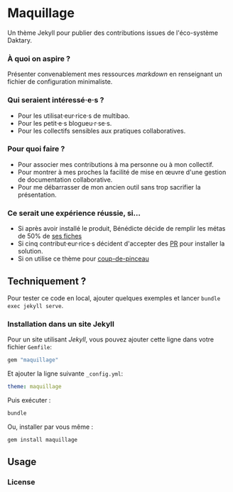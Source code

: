 # Maquillage

Un thème Jekyll pour publier des contributions issues de l'éco-système Daktary. 

### À quoi on aspire ?
Présenter convenablement mes ressources *markdown* en renseignant un fichier de configuration minimaliste.

### Qui seraient intéressé·e·s ?
- Pour les utilisat·eur·rice·s de multibao.
- Pour les petit·e·s blogueu·r·se·s.
- Pour les collectifs sensibles aux pratiques collaboratives.

### Pour quoi faire ?
- Pour associer mes contributions à ma personne ou à mon collectif.
- Pour montrer à mes proches la facilité de mise en œuvre d'une gestion de documentation collaborative.
- Pour me débarrasser de mon ancien outil sans trop sacrifier la présentation.

### Ce serait une expérience réussie, si...
- Si après avoir installé le produit, Bénédicte décide de remplir les métas de 50% de [ses fiches](https://github.com/bndct-lmbrt/mes-recettes/tree/master/recettes) 
- Si cinq contribut·eur·rice·s décident d'accepter des [PR](https://github.com/bndct-lmbrt/mes-recettes/pull/3) pour installer la solution.
- Si on utilise ce thème pour [coup-de-pinceau](https://github.com/daktary-team/coup-de-pinceau)

## Techniquement ?

Pour tester ce code en local, ajouter quelques exemples et lancer `bundle exec jekyll serve`.

### Installation dans un site Jekyll

Pour un site utilisant *Jekyll*, vous pouvez ajouter cette ligne dans votre fichier `Gemfile`:

```ruby
gem "maquillage"
```

Et ajouter la ligne suivante `_config.yml`:

```yaml
theme: maquillage
```

Puis exécuter :

```bash
bundle
```

Ou, installer par vous même :

```bash
gem install maquillage
```

## Usage

### License
